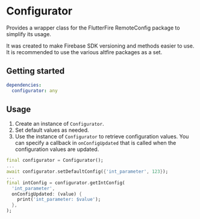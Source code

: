 # Configurator

Provides a wrapper class for the FlutterFire RemoteConfig package to simplify its usage.

It was created to make Firebase SDK versioning and methods easier to use.
It is recommended to use the various altfire packages as a set.

## Getting started

```yaml
dependencies:
  configurator: any
```

## Usage

1. Create an instance of `Configurator`.
2. Set default values as needed.
3. Use the instance of `Configurator` to retrieve configuration values. You can specify a callback in `onConfigUpdated` that is called when the configuration values are updated.

```dart
final configurator = Configurator();
...
await configurator.setDefaultConfig({'int_parameter', 123});
...
final intConfig = configurator.getIntConfig(
  'int_parameter',
  onConfigUpdated: (value) {
    print('int_parameter: $value');
  },
);
```